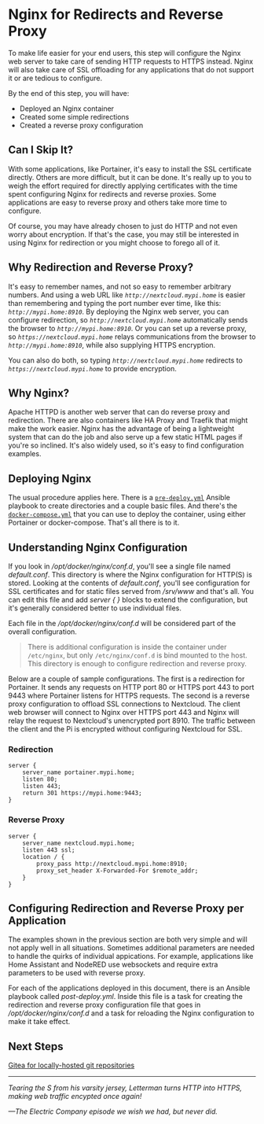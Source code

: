 # Nginx for Redirects and Reverse Proxy
To make life easier for your end users, this step will configure the Nginx web server to take care of sending HTTP requests to HTTPS instead. Nginx will also take care of SSL offloading for any applications that do not support it or are tedious to configure. 

By the end of this step, you will have:
* Deployed an Nginx container
* Created some simple redirections
* Created a reverse proxy configuration

## Can I Skip It?
With some applications, like Portainer, it's easy to install the SSL certificate directly. Others are more difficult, but it can be done. It's really up to you to weigh the effort required for directly applying certificates with the time spent configuring Nginx for redirects and reverse proxies. Some applications are easy to reverse proxy and others take more time to configure.

Of course, you may have already chosen to just do HTTP and not even worry about encryption. If that's the case, you may still be interested in using Nginx for redirection or you might choose to forego all of it.

## Why Redirection and Reverse Proxy?
It's easy to remember names, and not so easy to remember arbitrary numbers. And using a web URL like _`http://nextcloud.mypi.home`_ is easier than remembering and typing the port number ever time, like this: _`http://mypi.home:8910`_. By deploying the Nginx web server, you can configure redirection, so _`http://nextcloud.mypi.home`_ automatically sends the browser to _`http://mypi.home:8910`_. Or you can set up a reverse proxy, so _`https://nextcloud.mypi.home`_ relays communications from the browser to _`http://mypi.home:8910`_, while also supplying HTTPS encryption.

You can also do both, so typing _`http://nextcloud.mypi.home`_ redirects to _`https://nextcloud.mypi.home`_ to provide encryption.

## Why Nginx?
Apache HTTPD is another web server that can do reverse proxy and redirection. There are also containers like HA Proxy and Traefik that might make the work easier. Nginx has the advantage of being a lightweight system that can do the job and also serve up a few static HTML pages if you're so inclined. It's also widely used, so it's easy to find configuration examples.

## Deploying Nginx
The usual procedure applies here. There is a [`pre-deploy.yml`](https://github.com/DavesCodeMusings/CloudPi/blob/main/nginx/pre-deploy.yml) Ansible playbook to create directories and a couple basic files. And there's the [`docker-compose.yml`](https://github.com/DavesCodeMusings/CloudPi/blob/main/nginx/docker-compose.yml) that you can use to deploy the container, using either Portainer or docker-compose. That's all there is to it.

## Understanding Nginx Configuration
If you look in _/opt/docker/nginx/conf.d_, you'll see a single file named _default.conf_. This directory is where the Nginx configuration for HTTP(S) is stored. Looking at the contents of _default.conf_, you'll see configuration for SSL certificates and for static files served from _/srv/www_ and that's all. You can edit this file and add _server { }_ blocks to extend the configuration, but it's generally considered better to use individual files.

Each file in the _/opt/docker/nginx/conf.d_ will be considered part of the overall configuration.

>There is additional configuration is inside the container under `/etc/nginx`, but only `/etc/nginx/conf.d` is bind mounted to the host. This directory is enough to configure redirection and reverse proxy.

Below are a couple of sample configurations. The first is a redirection for Portainer. It sends any requests on HTTP port 80 or HTTPS port 443 to port 9443 where Portainer listens for HTTPS requests. The second is a reverse proxy configuration to offload SSL connections to Nextcloud. The client web browser will connect to Nginx over HTTPS port 443 and Nginx will relay the request to Nextcloud's unencrypted port 8910. The traffic between the client and the Pi is encrypted without configuring Nextcloud for SSL.

### Redirection
```
server {
    server_name portainer.mypi.home;
    listen 80;
    listen 443;
    return 301 https://mypi.home:9443;
}
```

### Reverse Proxy
```
server {
    server_name nextcloud.mypi.home;
    listen 443 ssl;
    location / {
        proxy_pass http://nextcloud.mypi.home:8910;
        proxy_set_header X-Forwarded-For $remote_addr;
    }
}
```

## Configuring Redirection and Reverse Proxy per Application
The examples shown in the previous section are both very simple and will not apply well in all situations. Sometimes additional parameters are needed to handle the quirks of individual appications. For example, applications like Home Assistant and NodeRED use websockets and require extra parameters to be used with reverse proxy.

For each of the applications deployed in this document, there is an Ansible playbook called _post-deploy.yml_. Inside this file is a task for creating the redirection and reverse proxy configuration file that goes in _/opt/docker/nginx/conf.d_ and a task for reloading the Nginx configuration to make it take effect.

## Next Steps

[Gitea for locally-hosted git repositories](deploy-git-server-stack.md)

___

_Tearing the S from his varsity jersey, Letterman turns HTTP into HTTPS, making web traffic encypted once again!_

_&mdash;The Electric Company episode we wish we had, but never did._
